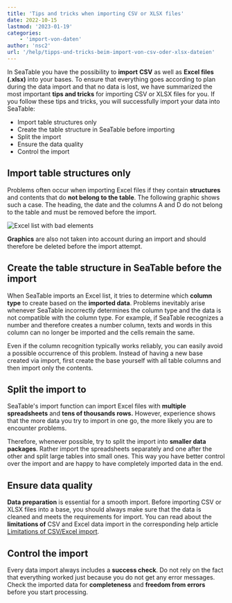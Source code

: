```yaml
---
title: 'Tips and tricks when importing CSV or XLSX files'
date: 2022-10-15
lastmod: '2023-01-19'
categories:
    - 'import-von-daten'
author: 'nsc2'
url: '/help/tipps-und-tricks-beim-import-von-csv-oder-xlsx-dateien'
---
```


In SeaTable you have the possibility to **import** **CSV** as well as **Excel files (.xlsx)** into your bases. To ensure that everything goes according to plan during the data import and that no data is lost, we have summarized the most important **tips and tricks** for importing CSV or XLSX files for you. If you follow these tips and tricks, you will successfully import your data into SeaTable:

- Import table structures only
- Create the table structure in SeaTable before importing
- Split the import
- Ensure the data quality
- Control the import

## Import table structures only

Problems often occur when importing Excel files if they contain **structures** and contents that do **not belong to the table**. The following graphic shows such a case. The heading, the date and the columns A and D do not belong to the table and must be removed before the import.

![Excel list with bad elements](https://seatable.io/wp-content/uploads/2022/10/tipps-import.png)

**Graphics** are also not taken into account during an import and should therefore be deleted before the import attempt.

## Create the table structure in SeaTable before the import

When SeaTable imports an Excel list, it tries to determine which **column type** to create based on the **imported data**. Problems inevitably arise whenever SeaTable incorrectly determines the column type and the data is not compatible with the column type. For example, if SeaTable recognizes a number and therefore creates a number column, texts and words in this column can no longer be imported and the cells remain the same.

Even if the column recognition typically works reliably, you can easily avoid a possible occurrence of this problem. Instead of having a new base created via import, first create the base yourself with all table columns and then import only the contents.

## Split the import to

SeaTable's import function can import Excel files with **multiple spreadsheets** and **tens of thousands rows.** However, experience shows that the more data you try to import in one go, the more likely you are to encounter problems.

Therefore, whenever possible, try to split the import into **smaller data packages**. Rather import the spreadsheets separately and one after the other and split large tables into small ones. This way you have better control over the import and are happy to have completely imported data in the end.

## Ensure data quality

**Data preparation** is essential for a smooth import. Before importing CSV or XLSX files into a base, you should always make sure that the data is cleaned and meets the requirements for import. You can read about the **limitations of** CSV and Excel data import in the corresponding help article [Limitations of CSV/Excel import](https://seatable.io/en/docs/import-von-daten/limitationen-beim-csv-excel-import/).

## Control the import

Every data import always includes a **success check**. Do not rely on the fact that everything worked just because you do not get any error messages. Check the imported data for **completeness** and **freedom from errors** before you start processing.
